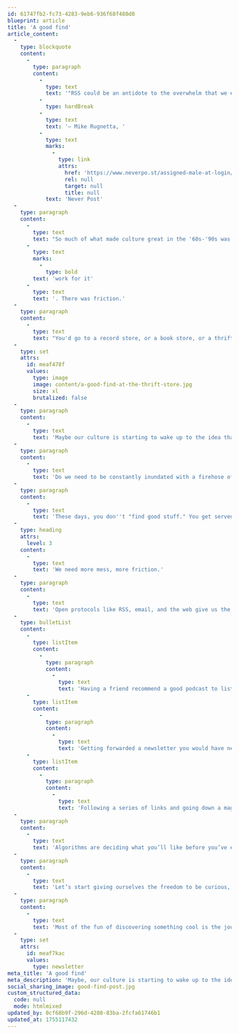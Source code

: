 ```yaml
---
id: 61747fb2-fc73-4283-9eb6-936f68f480d0
blueprint: article
title: 'A good find'
article_content:
  -
    type: blockquote
    content:
      -
        type: paragraph
        content:
          -
            type: text
            text: '"RSS could be an antidote to the overwhelm that we experience elsewhere on the internet."'
          -
            type: hardBreak
          -
            type: text
            text: '– Mike Rugnetta, '
          -
            type: text
            marks:
              -
                type: link
                attrs:
                  href: 'https://www.neverpo.st/assigned-male-at-login/'
                  rel: null
                  target: null
                  title: null
            text: 'Never Post'
  -
    type: paragraph
    content:
      -
        type: text
        text: "So much of what made culture great in the '60s-'90s was that you had to\_"
      -
        type: text
        marks:
          -
            type: bold
        text: 'work for it'
      -
        type: text
        text: '. There was friction.'
  -
    type: paragraph
    content:
      -
        type: text
        text: "You'd go to a record store, or a book store, or a thrift store, and browse for hours, just hoping for one good find."
  -
    type: set
    attrs:
      id: meaf478f
      values:
        type: image
        image: content/a-good-find-at-the-thrift-store.jpg
        size: xl
        brutalized: false
  -
    type: paragraph
    content:
      -
        type: text
        text: 'Maybe our culture is starting to wake up to the idea that we need a bit more of that on the internet.'
  -
    type: paragraph
    content:
      -
        type: text
        text: 'Do we need to be constantly inundated with a firehose of content tuned to our lowest, base desires?'
  -
    type: paragraph
    content:
      -
        type: text
        text: 'These days, you don''t "find good stuff." You get served what platforms think you''ll consume.'
  -
    type: heading
    attrs:
      level: 3
    content:
      -
        type: text
        text: 'We need more mess, more friction.'
  -
    type: paragraph
    content:
      -
        type: text
        text: 'Open protocols like RSS, email, and the web give us the foundation for being more mindful:'
  -
    type: bulletList
    content:
      -
        type: listItem
        content:
          -
            type: paragraph
            content:
              -
                type: text
                text: 'Having a friend recommend a good podcast to listen to.'
      -
        type: listItem
        content:
          -
            type: paragraph
            content:
              -
                type: text
                text: 'Getting forwarded a newsletter you would have never found on your own.'
      -
        type: listItem
        content:
          -
            type: paragraph
            content:
              -
                type: text
                text: 'Following a series of links and going down a magnificent rabbit-hole of curiosity for hours.'
  -
    type: paragraph
    content:
      -
        type: text
        text: 'Algorithms are deciding what you’ll like before you’ve even had a chance to explore.'
  -
    type: paragraph
    content:
      -
        type: text
        text: 'Let’s start giving ourselves the freedom to be curious, rather than being spoon-fed.'
  -
    type: paragraph
    content:
      -
        type: text
        text: 'Most of the fun of discovering something cool is the journey you took to get there.'
  -
    type: set
    attrs:
      id: meaf7kac
      values:
        type: newsletter
meta_title: 'A good find'
meta_description: 'Maybe, our culture is starting to wake up to the idea that we need a bit more friction on the internet.'
social_sharing_image: good-find-post.jpg
custom_structured_data:
  code: null
  mode: htmlmixed
updated_by: 0cf68b9f-296d-4280-83ba-2fcfa61746b1
updated_at: 1755117432
---
```

